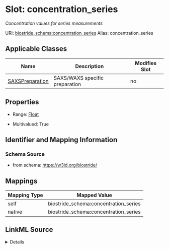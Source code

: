 

# Slot: concentration_series 


_Concentration values for series measurements_





URI: [biostride_schema:concentration_series](https://w3id.org/biostride/schema/concentration_series)
Alias: concentration_series

<!-- no inheritance hierarchy -->





## Applicable Classes

| Name | Description | Modifies Slot |
| --- | --- | --- |
| [SAXSPreparation](SAXSPreparation.md) | SAXS/WAXS specific preparation |  no  |






## Properties

* Range: [Float](Float.md)

* Multivalued: True




## Identifier and Mapping Information






### Schema Source


* from schema: https://w3id.org/biostride/




## Mappings

| Mapping Type | Mapped Value |
| ---  | ---  |
| self | biostride_schema:concentration_series |
| native | biostride_schema:concentration_series |




## LinkML Source

<details>
```yaml
name: concentration_series
description: Concentration values for series measurements
from_schema: https://w3id.org/biostride/
rank: 1000
alias: concentration_series
owner: SAXSPreparation
domain_of:
- SAXSPreparation
range: float
multivalued: true

```
</details>